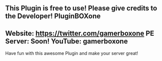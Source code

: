 This Plugin is free to use!
Please give credits to the Developer! PluginBOXone
-----------------------------------------------------
Website: https://twitter.com/gamerboxone
PE Server: Soon!
YouTube: gamerboxone
----------------------------------------------------
Have fun with this awesome Plugin and make your server great!